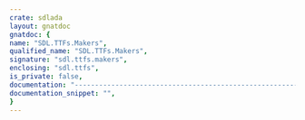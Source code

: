 ```yaml
---
crate: sdlada
layout: gnatdoc
gnatdoc: {
name: "SDL.TTFs.Makers",
qualified_name: "SDL.TTFs.Makers",
signature: "sdl.ttfs.makers",
enclosing: "sdl.ttfs",
is_private: false,
documentation: "------------------------------------------------------------------------------------------------------------------\n  Copyright (c) 2013-2020, Luke A. Guest\n\n  This software is provided 'as-is', without any express or implied\n  warranty. In no event will the authors be held liable for any damages\n  arising from the use of this software.\n\n  Permission is granted to anyone to use this software for any purpose,\n  including commercial applications, and to alter it and redistribute it\n  freely, subject to the following restrictions:\n\n     1. The origin of this software must not be misrepresented; you must not\n     claim that you wrote the original software. If you use this software\n     in a product, an acknowledgment in the product documentation would be\n     appreciated but is not required.\n\n     2. Altered source versions must be plainly marked as such, and must not be\n     misrepresented as being the original software.\n\n     3. This notice may not be removed or altered from any source\n     distribution.\n------------------------------------------------------------------------------------------------------------------\n  SDL.TTFs.Makers\n\n  Constructor subprograms which don't dispatch for font types.\n------------------------------------------------------------------------------------------------------------------",
documentation_snippet: "",
}
---
```

